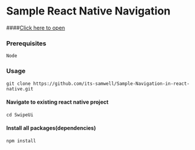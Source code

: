 # Sample React Native Navigation

####[Click here to open](https://snack.expo.io/@its_samwell/navigation-on-multiple-screens)

### Prerequisites

```
Node
```

### Usage

```
git clone https://github.com/its-samwell/Sample-Navigation-in-react-native.git
```
#### Navigate to existing react native project

```
cd SwipeUi
```
#### Install all packages(dependencies) 

```
npm install
```


